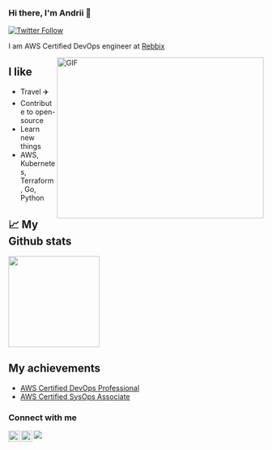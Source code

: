 ### Hi there, I'm Andrii 👋

[![Twitter Follow](https://img.shields.io/twitter/follow/AStriletskyi?color=1DA1F2&logo=twitter&style=for-the-badge)](https://twitter.com/intent/follow?original_referer=https%3A%2F%2Fgithub.com%2FAndreKarpaty&screen_name=andrekarpaty)


I am AWS Certified DevOps engineer at <a href="https://rebbix.com/">Rebbix</a>

<img align="right" alt="GIF" src="https://github.com/Gapur/Gapur/blob/master/coding.gif?raw=true" width="408" height="318" />

## I like

- Travel :airplane: 
- Contribute to open-source
- Learn new things
- AWS, Kubernetes, Terraform, Go, Python

## 📈 My Github stats

<img height="180em" src="https://github-readme-stats.vercel.app/api?username=AndreKapraty&show_icons=true&hide_border=true&&count_private=true&include_all_commits=true" />

## My achievements

- <a href="https://www.credly.com/badges/bb0bc8e8-3027-42f1-b189-48778ff62c96?source=linked_in_profile">AWS Certified DevOps Professional</a>
- <a href="https://www.credly.com/badges/76922755-97b8-4272-beb7-adc60b3dc1c9">AWS Certified SysOps Associate</a>

### Connect with me

[<img align="left" alt="AStriletskyi | Twitter" width="22" src="https://cdn.jsdelivr.net/npm/simple-icons@v3/icons/twitter.svg" />][twitter]
[<img align="left" alt="Andrii Striletskyi | LinkedIn" width="22" src="https://cdn.jsdelivr.net/npm/simple-icons@v3/icons/linkedin.svg" />][linkedin]


![](https://komarev.com/ghpvc/?username=AndreKapraty&style=flat-square)

[twitter]: https://twitter.com/AStriletskyi
[linkedin]: https://linkedin.com/in/andrii-striletskyi-a6519312a

